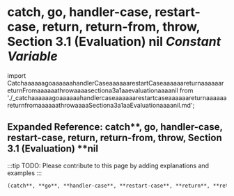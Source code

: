 # **catch**, **go**, **handler-case**, **restart-case**, **return**, **return-from**, **throw**, Section 3.1 (Evaluation) **nil** *Constant Variable*

import CatchaaaaaagoaaaaaahandlerCaseaaaaaarestartCaseaaaaaareturnaaaaaareturnFromaaaaaathrowaaaasectiona3a1aaevaluationaaaanil from './_catchaaaaaagoaaaaaahandlercaseaaaaaarestartcaseaaaaaareturnaaaaaareturnfromaaaaaathrowaaaaSectiona3a1aaEvaluationaaaanil.md';

<CatchaaaaaagoaaaaaahandlerCaseaaaaaarestartCaseaaaaaareturnaaaaaareturnFromaaaaaathrowaaaasectiona3a1aaevaluationaaaanil />

## Expanded Reference: catch**, **go**, **handler-case**, **restart-case**, **return**, **return-from**, **throw**, Section 3.1 (Evaluation) **nil

:::tip
TODO: Please contribute to this page by adding explanations and examples
:::

```lisp
(catch**, **go**, **handler-case**, **restart-case**, **return**, **return-from**, **throw**, Section 3.1 (Evaluation) **nil )
```

